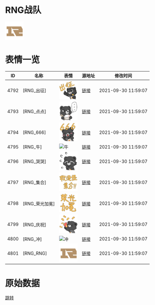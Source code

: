 # RNG战队

<img src="./cover.png" height="60" alt="cover" />

# 表情一览

|ID|名称|表情|源地址|修改时间|
|----|----|----|----|----|
|4792|[RNG_出征]|<img src="./pic/004792_%5BRNG_出征%5D.png" height="60" alt="出征"/>|[链接](http://i0.hdslb.com/bfs/emote/e579dfd2c0cdfa32a2caa479c4e1c63d8e906dd0.png)|2021-09-30 11:59:07|
|4793|[RNG_点点]|<img src="./pic/004793_%5BRNG_点点%5D.png" height="60" alt="点点"/>|[链接](http://i0.hdslb.com/bfs/emote/2e5dcb9de9296b3698a79dfdad9acf7c261dcd9a.png)|2021-09-30 11:59:07|
|4794|[RNG_666]|<img src="./pic/004794_%5BRNG_666%5D.png" height="60" alt="666"/>|[链接](http://i0.hdslb.com/bfs/emote/fae966b1ddb891e547fac1b19470624f5df35e25.png)|2021-09-30 11:59:07|
|4795|[RNG_牛]|<img src="./pic/004795_%5BRNG_牛%5D.png" height="60" alt="牛"/>|[链接](http://i0.hdslb.com/bfs/emote/0e0c2383854838ef5a564fa77119a86d3e41a7d1.png)|2021-09-30 11:59:07|
|4796|[RNG_哭哭]|<img src="./pic/004796_%5BRNG_哭哭%5D.png" height="60" alt="哭哭"/>|[链接](http://i0.hdslb.com/bfs/emote/e0afca8c038b8112a0b453618c07873a6b4fadfb.png)|2021-09-30 11:59:07|
|4797|[RNG_集合]|<img src="./pic/004797_%5BRNG_集合%5D.png" height="60" alt="集合"/>|[链接](http://i0.hdslb.com/bfs/emote/6eaf8084df74ff5bb35eb6f0146a10a46d59095e.png)|2021-09-30 11:59:07|
|4798|[RNG_荣光加冕]|<img src="./pic/004798_%5BRNG_荣光加冕%5D.png" height="60" alt="荣光加冕"/>|[链接](http://i0.hdslb.com/bfs/emote/ab9d4f327feb1cdbf28a54f9048feab5f28bf05f.png)|2021-09-30 11:59:07|
|4799|[RNG_庆祝]|<img src="./pic/004799_%5BRNG_庆祝%5D.png" height="60" alt="庆祝"/>|[链接](http://i0.hdslb.com/bfs/emote/20f79198047a498c97d3980db3b56dc7272e7932.png)|2021-09-30 11:59:07|
|4800|[RNG_冲]|<img src="./pic/004800_%5BRNG_冲%5D.png" height="60" alt="冲"/>|[链接](http://i0.hdslb.com/bfs/emote/fe7f6aef8e95a8407f4a54aeaf50f0547fd42762.png)|2021-09-30 11:59:07|
|4801|[RNG_RNG]|<img src="./pic/004801_%5BRNG_RNG%5D.png" height="60" alt="RNG"/>|[链接](http://i0.hdslb.com/bfs/emote/9adef44a4820ee70d6b56bc477e42c2f1f20af53.png)|2021-09-30 11:59:07|

# 原始数据

[跳转](./raw.json)


